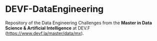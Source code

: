 # DEVF-DataEngineering
Repository of the Data Engineering Challenges from the **Master in Data Science & Artificial Intelligence** at DEV.F (https://www.devf.la/master/data/mx).
